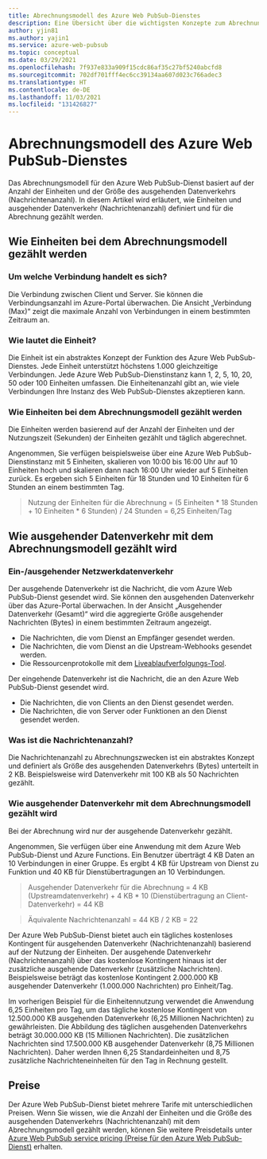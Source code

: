 ```yaml
---
title: Abrechnungsmodell des Azure Web PubSub-Dienstes
description: Eine Übersicht über die wichtigsten Konzepte zum Abrechnungsmodell des Azure Web PubSub-Dienstes.
author: yjin81
ms.author: yajin1
ms.service: azure-web-pubsub
ms.topic: conceptual
ms.date: 03/29/2021
ms.openlocfilehash: 7f937e833a909f15cdc86af35c27bf5240abcfd8
ms.sourcegitcommit: 702df701fff4ec6cc39134aa607d023c766adec3
ms.translationtype: HT
ms.contentlocale: de-DE
ms.lasthandoff: 11/03/2021
ms.locfileid: "131426827"
---
```

# <a name="billing-model-of-azure-web-pubsub-service"></a>Abrechnungsmodell des Azure Web PubSub-Dienstes

Das Abrechnungsmodell für den Azure Web PubSub-Dienst basiert auf der Anzahl der Einheiten und der Größe des ausgehenden Datenverkehrs (Nachrichtenanzahl). In diesem Artikel wird erläutert, wie Einheiten und ausgehender Datenverkehr (Nachrichtenanzahl) definiert und für die Abrechnung gezählt werden.

## <a name="how-units-are-counted-with-billing-model"></a>Wie Einheiten bei dem Abrechnungsmodell gezählt werden

### <a name="what-is-the-connection"></a>Um welche Verbindung handelt es sich?

Die Verbindung zwischen Client und Server. Sie können die Verbindungsanzahl im Azure-Portal überwachen. Die Ansicht „Verbindung (Max)“ zeigt die maximale Anzahl von Verbindungen in einem bestimmten Zeitraum an. 

### <a name="what-is-the-unit"></a>Wie lautet die Einheit?

Die Einheit ist ein abstraktes Konzept der Funktion des Azure Web PubSub-Dienstes. Jede Einheit unterstützt höchstens 1.000 gleichzeitige Verbindungen. Jede Azure Web PubSub-Dienstinstanz kann 1, 2, 5, 10, 20, 50 oder 100 Einheiten umfassen. Die Einheitenanzahl gibt an, wie viele Verbindungen Ihre Instanz des Web PubSub-Dienstes akzeptieren kann.

###  <a name="how-units-are-counted-with-billing-model"></a>Wie Einheiten bei dem Abrechnungsmodell gezählt werden

Die Einheiten werden basierend auf der Anzahl der Einheiten und der Nutzungszeit (Sekunden) der Einheiten gezählt und täglich abgerechnet. 

Angenommen, Sie verfügen beispielsweise über eine Azure Web PubSub-Dienstinstanz mit 5 Einheiten, skalieren von 10:00 bis 16:00 Uhr auf 10 Einheiten hoch und skalieren dann nach 16:00 Uhr wieder auf 5 Einheiten zurück. Es ergeben sich 5 Einheiten für 18 Stunden und 10 Einheiten für 6 Stunden an einem bestimmten Tag.

> Nutzung der Einheiten für die Abrechnung = (5 Einheiten * 18 Stunden + 10 Einheiten * 6 Stunden) / 24 Stunden = 6,25 Einheiten/Tag

## <a name="how-outbound-traffic-is-counted-with-billing-model"></a>Wie ausgehender Datenverkehr mit dem Abrechnungsmodell gezählt wird

### <a name="what-is-inboundoutbound-traffic"></a>Ein-/ausgehender Netzwerkdatenverkehr 

Der ausgehende Datenverkehr ist die Nachricht, die vom Azure Web PubSub-Dienst gesendet wird. Sie können den ausgehenden Datenverkehr über das Azure-Portal überwachen. In der Ansicht „Ausgehender Datenverkehr (Gesamt)“ wird die aggregierte Größe ausgehender Nachrichten (Bytes) in einem bestimmten Zeitraum angezeigt.

- Die Nachrichten, die vom Dienst an Empfänger gesendet werden.
- Die Nachrichten, die vom Dienst an die Upstream-Webhooks gesendet werden.
- Die Ressourcenprotokolle mit dem [Liveablaufverfolgungs-Tool](./howto-troubleshoot-resource-logs.md#capture-resource-logs-with-live-trace-tool). 

Der eingehende Datenverkehr ist die Nachricht, die an den Azure Web PubSub-Dienst gesendet wird. 

- Die Nachrichten, die von Clients an den Dienst gesendet werden.
- Die Nachrichten, die von Server oder Funktionen an den Dienst gesendet werden.

### <a name="what-is-message-count"></a>Was ist die Nachrichtenanzahl?

Die Nachrichtenanzahl zu Abrechnungszwecken ist ein abstraktes Konzept und definiert als Größe des ausgehenden Datenverkehrs (Bytes) unterteilt in 2 KB. Beispielsweise wird Datenverkehr mit 100 KB als 50 Nachrichten gezählt.  

### <a name="how-traffic-is-counted-with-billing-model"></a>Wie ausgehender Datenverkehr mit dem Abrechnungsmodell gezählt wird

Bei der Abrechnung wird nur der ausgehende Datenverkehr gezählt. 

Angenommen, Sie verfügen über eine Anwendung mit dem Azure Web PubSub-Dienst und Azure Functions. Ein Benutzer überträgt 4 KB Daten an 10 Verbindungen in einer Gruppe. Es ergibt 4 KB für Upstream von Dienst zu Funktion und 40 KB für Dienstübertragungen an 10 Verbindungen.

> Ausgehender Datenverkehr für die Abrechnung = 4 KB (Upstreamdatenverkehr) + 4 KB * 10 (Dienstübertragung an Client-Datenverkehr) = 44 KB

> Äquivalente Nachrichtenanzahl = 44 KB / 2 KB = 22

Der Azure Web PubSub-Dienst bietet auch ein tägliches kostenloses Kontingent für ausgehenden Datenverkehr (Nachrichtenanzahl) basierend auf der Nutzung der Einheiten. Der ausgehende Datenverkehr (Nachrichtenanzahl) über das kostenlose Kontingent hinaus ist der zusätzliche ausgehende Datenverkehr (zusätzliche Nachrichten). Beispielsweise beträgt das kostenlose Kontingent 2.000.000 KB ausgehender Datenverkehr (1.000.000 Nachrichten) pro Einheit/Tag.

Im vorherigen Beispiel für die Einheitennutzung verwendet die Anwendung 6,25 Einheiten pro Tag, um das tägliche kostenlose Kontingent von 12.500.000 KB ausgehenden Datenverkehr (6,25 Millionen Nachrichten) zu gewährleisten. Die Abbildung des täglichen ausgehenden Datenverkehrs beträgt 30.000.000 KB (15 Millionen Nachrichten). Die zusätzlichen Nachrichten sind 17.500.000 KB ausgehender Datenverkehr (8,75 Millionen Nachrichten). Daher werden Ihnen 6,25 Standardeinheiten und 8,75 zusätzliche Nachrichteneinheiten für den Tag in Rechnung gestellt.

## <a name="pricing"></a>Preise 

Der Azure Web PubSub-Dienst bietet mehrere Tarife mit unterschiedlichen Preisen. Wenn Sie wissen, wie die Anzahl der Einheiten und die Größe des ausgehenden Datenverkehrs (Nachrichtenanzahl) mit dem Abrechnungsmodell gezählt werden, können Sie weitere Preisdetails unter [Azure Web PubSub service pricing (Preise für den Azure Web PubSub-Dienst)](https://azure.microsoft.com/pricing/details/web-pubsub) erhalten.





